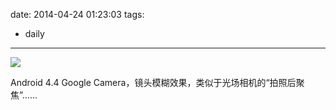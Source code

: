 date: 2014-04-24 01:23:03
tags:
- daily
---

![](/assets/0068-01.gif)

Android 4.4 Google Camera，镜头模糊效果，类似于光场相机的“拍照后聚焦”……